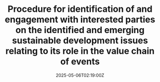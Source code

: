 ---
title: Procedure for identification of and engagement with interested parties on the
  identified and emerging sustainable development issues relating to its role in the
  value chain of events
linkTitle: Procedure for identification of and engagement with interested parties
  on the identified and emerging sustainable development issues relating to its role
  in the value chain of events
date: '2025-05-06T02:19:00Z'
weight: 1
description: A systematic procedure for identifying and engaging stakeholders on sustainable
  development issues includes steps for stakeholder identification, prioritization
  of issues, engagement planning and implementation, analysis of feedback, and ongoing
  monitoring and review to enhance collaboration within the value chain.
draft: false
ref: procedure-for-identification-of-and-engagement-with-interested-parties-on-the-identified-and-emerging-sustainable-development-issues-relating-to-its-role-in-the-value-chain-of-events
---